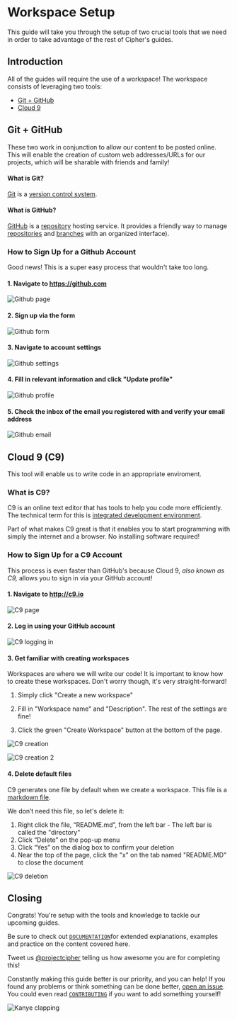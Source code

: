 # Workspace Setup

This guide will take you through the setup of two crucial tools that we need in order to take advantage of the rest of Cipher's guides.

## Introduction

All of the guides will require the use of a workspace! The workspace consists of leveraging two tools:

- [Git + GitHub](#git--github)
- [Cloud 9](#cloud-9-c9)

## Git + GitHub

These two work in conjunction to allow our content to be posted online. This will enable the creation of custom web addresses/URLs for our projects, which will be sharable with friends and family!

#### What is Git?

[Git](https://git.com) is a [version control system](../DOCUMENTATION.md#version-control-system-vcs).

#### What is GitHub?

[GitHub](https://github.com/) is a [repository](../DOCUMENTATION.md#repository) hosting service. It provides a friendly way to manage [repositories](../DOCUMENTATION.md#repository) and [branches](../DOCUMENTATION.md#branch) with an organized interface).

### How to Sign Up for a Github Account

Good news! This is a super easy process that wouldn't take too long.

#### 1. Navigate to https://github.com

  ![Github page](img/github.png)

#### 2. Sign up via the form

  ![Github form](img/github_form.png)

#### 3. Navigate to account settings

  ![Github settings](img/github_settings.png)

#### 4. Fill in relevant information and click "Update profile"

  ![Github profile](img/github_profile.png)

#### 5. Check the inbox of the email you registered with and verify your email address

  ![Github email](img/github_email.png)

## Cloud 9 (C9)

This tool will enable us to write code in an appropriate enviroment.

### What is C9?

C9 is an online text editor that has tools to help you code more efficiently. The technical term for this is [integrated development environment](../DOCUMENTATION.md#integrated-development-environment-ide).

Part of what makes C9 great is that it enables you to start programming with simply the internet and a browser. No installing software required!

### How to Sign Up for a C9 Account

This process is even faster than GitHub's because Cloud 9, _also known as C9,_ allows you to sign in via your GitHub account!

#### 1. Navigate to http://c9.io

  ![C9 page](img/c9.png)

#### 2. Log in using your GitHub account

![C9 logging in](img/c9_logging_in.gif)

#### 3. Get familiar with creating workspaces

Workspaces are where we will write our code! It is important to know how to create these workspaces. Don't worry though, it's very straight-forward!

1. Simply click "Create a new workspace"

2. Fill in "Workspace name" and "Description". The rest of the settings are fine!

3. Click the green "Create Workspace" button at the bottom of the page.

![C9 creation](img/c9_workspace_creation.png)

![C9 creation 2](img/c9_workspace_creation_2.png)

#### 4. Delete default files

C9 generates one file by default when we create a workspace. This file is a [markdown file](../DOCUMENTATION.md#markdown).

We don’t need this file, so let's delete it:

  1. Right click the file, “README.md”, from the left bar
    - The left bar is called the "directory"
  2. Click “Delete” on the pop-up menu
  3. Click “Yes” on the dialog box to confirm your deletion
  4. Near the top of the page, click the "x" on the tab named "README.MD" to close the document

![C9 deletion](img/c9_deleting.gif)

## Closing

Congrats! You're setup with the tools and knowledge to tackle our upcoming guides.

Be sure to check out [`DOCUMENTATION`](../DOCUMENTATION.md)for extended explanations, examples and practice on the content covered here.

Tweet us [@projectcipher](https://twitter.com/projectcipher) telling us how awesome you are for completing this!

Constantly making this guide better is our priority, and you can help! If you found any problems or think something can be done better, [open an issue](https://github.com/projectcipher/cipher/issues/new). You could even read [`CONTRIBUTING`](../../CONTRIBUTING.md) if you want to add something yourself!

![Kanye clapping](img/kanye_clapping.gif)
